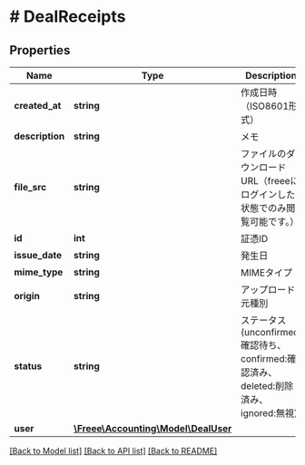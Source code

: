 # # DealReceipts

## Properties

Name | Type | Description | Notes
------------ | ------------- | ------------- | -------------
**created_at** | **string** | 作成日時（ISO8601形式） | 
**description** | **string** | メモ | [optional] 
**file_src** | **string** | ファイルのダウンロードURL（freeeにログインした状態でのみ閲覧可能です。） | 
**id** | **int** | 証憑ID | 
**issue_date** | **string** | 発生日 | [optional] 
**mime_type** | **string** | MIMEタイプ | 
**origin** | **string** | アップロード元種別 | 
**status** | **string** | ステータス(unconfirmed:確認待ち、confirmed:確認済み、deleted:削除済み、ignored:無視) | 
**user** | [**\Freee\Accounting\Model\DealUser**](DealUser.md) |  | 

[[Back to Model list]](../../README.md#documentation-for-models) [[Back to API list]](../../README.md#documentation-for-api-endpoints) [[Back to README]](../../README.md)


